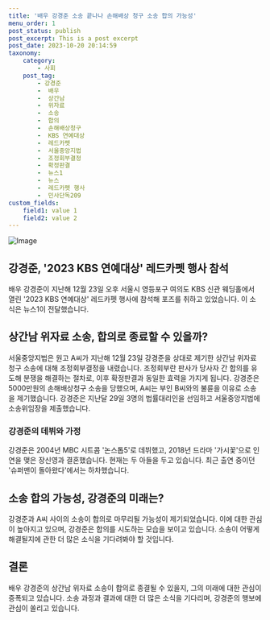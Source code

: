 ```yaml
---
title: '배우 강경준 소송 끝나나 손해배상 청구 소송 합의 가능성'
menu_order: 1
post_status: publish
post_excerpt: This is a post excerpt
post_date: 2023-10-20 20:14:59
taxonomy:
    category:
        - 사회
    post_tag:
        - 강경준
        -  배우
        -  상간남
        -  위자료
        -  소송
        -  합의
        -  손해배상청구
        -  KBS 연예대상
        -  레드카펫
        -  서울중앙지법
        -  조정회부결정
        -  확정판결
        -  뉴스1
        -  뉴스
        -  레드카펫 행사
        -  민사단독209
custom_fields:
    field1: value 1
    field2: value 2
---
```


![Image](https://imgnews.pstatic.net/image/025/2024/02/06/0003340085_001_20240207100201109.jpg?type=w647)


## 강경준, '2023 KBS 연예대상' 레드카펫 행사 참석
배우 강경준이 지난해 12월 23일 오후 서울시 영등포구 여의도 KBS 신관 웨딩홀에서 열린 '2023 KBS 연예대상' 레드카펫 행사에 참석해 포즈를 취하고 있었습니다. 이 소식은 뉴스1이 전달했습니다.

## 상간남 위자료 소송, 합의로 종료할 수 있을까?
서울중앙지법은 원고 A씨가 지난해 12월 23일 강경준을 상대로 제기한 상간남 위자료 청구 소송에 대해 조정회부결정을 내렸습니다. 조정회부란 판사가 당사자 간 합의를 유도해 분쟁을 해결하는 절차로, 이후 확정판결과 동일한 효력을 가지게 됩니다. 강경준은 5000만원의 손해배상청구 소송을 당했으며, A씨는 부인 B씨와의 불륜을 이유로 소송을 제기했습니다. 강경준은 지난달 29일 3명의 법률대리인을 선임하고 서울중앙지법에 소송위임장을 제출했습니다.

### 강경준의 데뷔와 가정
강경준은 2004년 MBC 시트콤 '논스톱5'로 데뷔했고, 2018년 드라마 '가시꽃'으로 인연을 맺은 장신영과 결혼했습니다. 현재는 두 아들을 두고 있습니다. 최근 출연 중이던 '슈퍼맨이 돌아왔다'에서는 하차했습니다.

## 소송 합의 가능성, 강경준의 미래는?
강경준과 A씨 사이의 소송이 합의로 마무리될 가능성이 제기되었습니다. 이에 대한 관심이 높아지고 있으며, 강경준은 합의를 시도하는 모습을 보이고 있습니다. 소송이 어떻게 해결될지에 관한 더 많은 소식을 기다려봐야 할 것입니다.

## 결론
배우 강경준의 상간남 위자료 소송이 합의로 종결될 수 있을지, 그의 미래에 대한 관심이 증폭되고 있습니다. 소송 과정과 결과에 대한 더 많은 소식을 기다리며, 강경준의 행보에 관심이 쏠리고 있습니다.
